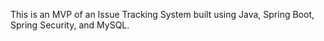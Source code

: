 This is an MVP of an Issue Tracking System built using Java, Spring Boot, Spring Security, and MySQL.
